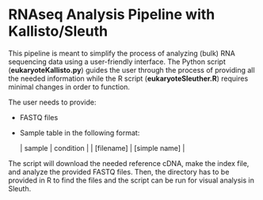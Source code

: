 # RNAseq Analysis Pipeline with Kallisto/Sleuth

This pipeline is meant to simplify the process of analyzing (bulk) RNA sequencing data using a user-friendly interface. The Python script (__eukaryoteKallisto.py__) guides the user through the process of providing all the needed information while the R script (__eukaryoteSleuther.R__) requires minimal changes in order to function.

The user needs to provide:
* FASTQ files
* Sample table in the following format:

	| sample |	condition |
	| [filename] | 	[simple name] |

The script will download the needed reference cDNA, make the index file, and analyze the provided FASTQ files. Then, the directory has to be provided in R to find the files and the script can be run for visual analysis in Sleuth.
